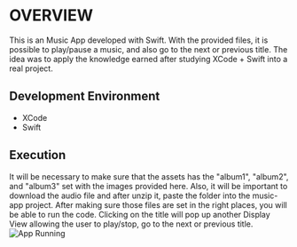 # OVERVIEW

This is an Music App developed with Swift. With the provided files, it is possible to play/pause a music, and also go to the next or previous title.
The idea was to apply the knowledge earned after studying XCode + Swift into a real project.

## Development Environment

* XCode
* Swift

## Execution

It will be necessary to make sure that the assets has the "album1", "album2", and "album3" set with the images provided here. Also, it will be important to download the audio file and after unzip it, paste the folder into the music-app project. After making sure those files are set in the right places, you will be able to run the code.
Clicking on the title will pop up another Display View allowing the user to play/stop, go to the next or previous title.
![App Running](screenshot.png)
